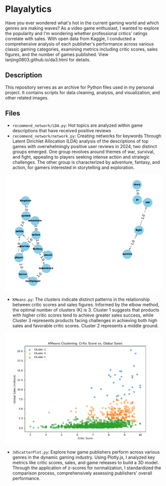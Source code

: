 # Playalytics

Have you ever wondered what's hot in the current gaming world and which genres are making waves? As a video game enthusiast, I wanted to explore the popularity and I'm wondering whether professional critics' ratings correlate with sales.
With open data from Kaggle, I conducted a comprehensive analysis of each publisher's performance across various classic gaming categories, examining metrics including critic scores, sales figures, and the number of games published.
View lanjing0803.github.io/da3.html for details.

## Description

This repository serves as an archive for Python files used in my personal project. It contains scripts for data cleaning, analysis, and visualization, and other related images.


## Files

- `recommend_network/LDA.py`: Hot topics are analyzed within game descriptions that have received positive reviews
- `recommend_network/network.py`: Creating networks for keywords
Through Latent Dirichlet Allocation (LDA) analysis of the descriptions of top games with overwhelmingly positive user reviews in 2024, two distinct groups emerged.
One group revolves around themes of war, survival, and fight, appealing to players seeking intense action and strategic challenges. The other group is characterized by adventure, fantasy, and action, for gamers interested in storytelling and exploration.

![Key Words Network](recommend_network/network_key_words.png)

- `KMeans.py`: The clusters indicate distinct patterns in the relationship between critic scores and sales figures. Informed by the elbow method, the optimal number of clusters (K) is 3. Cluster 1 suggests that products with higher critic scores tend to achieve greater sales success, while Cluster 3 represents products facing challenges in achieving both high sales and favorable critic scores. Cluster 2 represents a middle ground.

![K Means Clustering](Critic_Score_vs_Global_Sales.png)

- `3dScatterPlot.py`: Explore how game publishers perform across various genres in the dynamic gaming industry. Using Plotly.js, I analyzed key metrics like critic scores, sales, and game releases to build a 3D model. Through the application of z-scores for normalization, I standardized the comparison process, comprehensively assessing publishers' overall performance.

